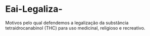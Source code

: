 # Eai-Legaliza-
Motivos pelo qual defendemos a legalização da substância tetraidrocanabinol (THC) para uso medicinal, religioso e recreativo.
